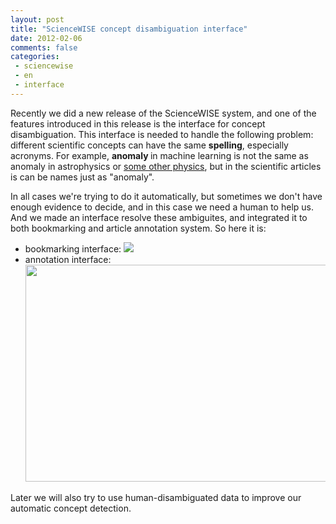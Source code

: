 ```yaml
---
layout: post
title: "ScienceWISE concept disambiguation interface"
date: 2012-02-06
comments: false
categories:
 - sciencewise
 - en
 - interface
---
```



Recently we did a new release of the ScienceWISE system, and one of the features introduced in this release is the interface for concept disambiguation. This interface is needed to handle the following problem: different scientific concepts can have the same <b>spelling</b>, especially acronyms. For example, <b>anomaly </b>in machine learning is not the same as anomaly in astrophysics or <a href="http://en.wikipedia.org/wiki/Anomaly">some other physics</a>, but in the scientific articles is can be names just as "anomaly".

In all cases we're trying to do it automatically, but sometimes we don't have enough evidence to decide, and in this case we need a human to help us. And we made an interface resolve these ambiguites, and integrated it to both bookmarking and article annotation system. So here it is:

<ul style="text-align: left;"><li>bookmarking interface: <a href="http://4.bp.blogspot.com/-0zZVbSBCk4M/Ty8mklupjpI/AAAAAAAADUY/3gM6uIOISKU/s1600/abbr1.png" imageanchor="1"><img border="0" src="http://4.bp.blogspot.com/-0zZVbSBCk4M/Ty8mklupjpI/AAAAAAAADUY/3gM6uIOISKU/s1600/abbr1.png" /></a></li><li>annotation interface: <a href="http://2.bp.blogspot.com/-LmVofE1AbQQ/Ty8mlkFfPzI/AAAAAAAADUc/S5jjveDTwzA/s1600/abbr2.png" imageanchor="1"><img border="0" height="347" src="http://2.bp.blogspot.com/-LmVofE1AbQQ/Ty8mlkFfPzI/AAAAAAAADUc/S5jjveDTwzA/s640/abbr2.png" width="640" /></a></li></ul>
Later we will also try to use human-disambiguated data to improve our automatic concept detection.
